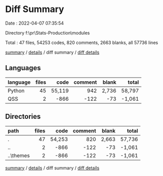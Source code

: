 # Diff Summary

Date : 2022-04-07 07:35:54

Directory f:\pr\Stats-Production\modules

Total : 47 files,  54253 codes, 820 comments, 2663 blanks, all 57736 lines

[summary](results.md) / [details](details.md) / diff summary / [diff details](diff-details.md)

## Languages
| language | files | code | comment | blank | total |
| :--- | ---: | ---: | ---: | ---: | ---: |
| Python | 45 | 55,119 | 942 | 2,736 | 58,797 |
| QSS | 2 | -866 | -122 | -73 | -1,061 |

## Directories
| path | files | code | comment | blank | total |
| :--- | ---: | ---: | ---: | ---: | ---: |
| . | 47 | 54,253 | 820 | 2,663 | 57,736 |
| .. | 2 | -866 | -122 | -73 | -1,061 |
| ..\themes | 2 | -866 | -122 | -73 | -1,061 |

[summary](results.md) / [details](details.md) / diff summary / [diff details](diff-details.md)